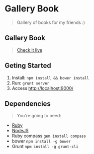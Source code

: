 Gallery Book
============

> Gallery of books for my friends :)

## Gallery Book
> [Check it live](http://labs.bygiovanni.com.br/gallery-book)

## Geting Started

1. Install: `npm install && bower install`
2. Run: `grunt server`
3. Access [http://localhost:9000/](http://localhost:9000/)

## Dependencies

> You're going to need:

- [Ruby](https://www.ruby-lang.org/pt/downloads/) 
- [NodeJS](http://nodejs.org/download/)
- Ruby compass `gem install compass`
- bower `npm install -g bower`
- Grunt `npm install -g grunt-cli`
